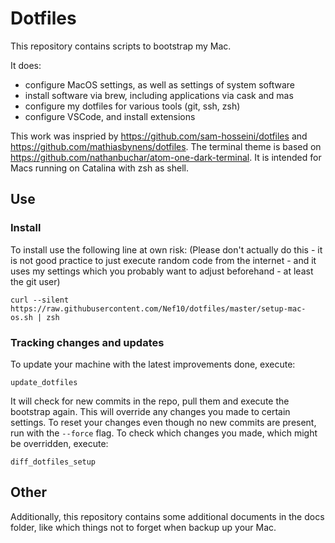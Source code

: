 # Dotfiles

This repository contains scripts to bootstrap my Mac.

It does:
- configure MacOS settings, as well as settings of system software
- install software via brew, including applications via cask and mas
- configure my dotfiles for various tools (git, ssh, zsh)
- configure VSCode, and install extensions

This work was inspried by https://github.com/sam-hosseini/dotfiles and https://github.com/mathiasbynens/dotfiles. The terminal theme is based on https://github.com/nathanbuchar/atom-one-dark-terminal. It is intended for Macs running on Catalina with zsh as shell.

## Use

### Install

To install use the following line at own risk: (Please don't actually do this - it is not good practice to just execute random code from the internet - and it uses my settings which you probably want to adjust beforehand - at least the git user)
```
curl --silent https://raw.githubusercontent.com/Nef10/dotfiles/master/setup-mac-os.sh | zsh
```

### Tracking changes and updates

To update your machine with the latest improvements done, execute:
```
update_dotfiles
```

It will check for new commits in the repo, pull them and execute the bootstrap again. This will override any changes you made to certain settings. To reset your changes even though no new commits are present, run with the `--force` flag. To check which changes you made, which might be overridden, execute:
```
diff_dotfiles_setup
```

## Other

Additionally, this repository contains some additional documents in the docs folder, like which things not to forget when backup up your Mac.


